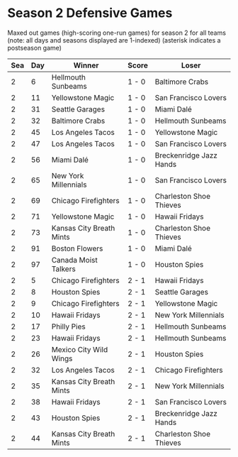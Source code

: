 # Season 2 Defensive Games



Maxed out games (high-scoring one-run games) for season 2 for all teams (note: all days and seasons displayed are 1-indexed) (asterisk indicates a postseason game)


| Sea | Day | Winner | Score | Loser | 
| ------ |------ |------ |------ |------ |
| 2 | 6 | Hellmouth Sunbeams | 1 - 0 | Baltimore Crabs | 
| 2 | 11 | Yellowstone Magic | 1 - 0 | San Francisco Lovers | 
| 2 | 31 | Seattle Garages | 1 - 0 | Miami Dalé | 
| 2 | 32 | Baltimore Crabs | 1 - 0 | Hellmouth Sunbeams | 
| 2 | 45 | Los Angeles Tacos | 1 - 0 | Yellowstone Magic | 
| 2 | 47 | Los Angeles Tacos | 1 - 0 | San Francisco Lovers | 
| 2 | 56 | Miami Dalé | 1 - 0 | Breckenridge Jazz Hands | 
| 2 | 65 | New York Millennials | 1 - 0 | San Francisco Lovers | 
| 2 | 69 | Chicago Firefighters | 1 - 0 | Charleston Shoe Thieves | 
| 2 | 71 | Yellowstone Magic | 1 - 0 | Hawaii Fridays | 
| 2 | 73 | Kansas City Breath Mints | 1 - 0 | Charleston Shoe Thieves | 
| 2 | 91 | Boston Flowers | 1 - 0 | Miami Dalé | 
| 2 | 97 | Canada Moist Talkers | 1 - 0 | Houston Spies | 
| 2 | 5 | Chicago Firefighters | 2 - 1 | Hawaii Fridays | 
| 2 | 8 | Houston Spies | 2 - 1 | Seattle Garages | 
| 2 | 9 | Chicago Firefighters | 2 - 1 | Yellowstone Magic | 
| 2 | 10 | Hawaii Fridays | 2 - 1 | New York Millennials | 
| 2 | 17 | Philly Pies | 2 - 1 | Hellmouth Sunbeams | 
| 2 | 23 | Hawaii Fridays | 2 - 1 | Hellmouth Sunbeams | 
| 2 | 26 | Mexico City Wild Wings | 2 - 1 | Houston Spies | 
| 2 | 32 | Los Angeles Tacos | 2 - 1 | Chicago Firefighters | 
| 2 | 35 | Kansas City Breath Mints | 2 - 1 | New York Millennials | 
| 2 | 38 | Hawaii Fridays | 2 - 1 | San Francisco Lovers | 
| 2 | 43 | Houston Spies | 2 - 1 | Breckenridge Jazz Hands | 
| 2 | 44 | Kansas City Breath Mints | 2 - 1 | Charleston Shoe Thieves | 


